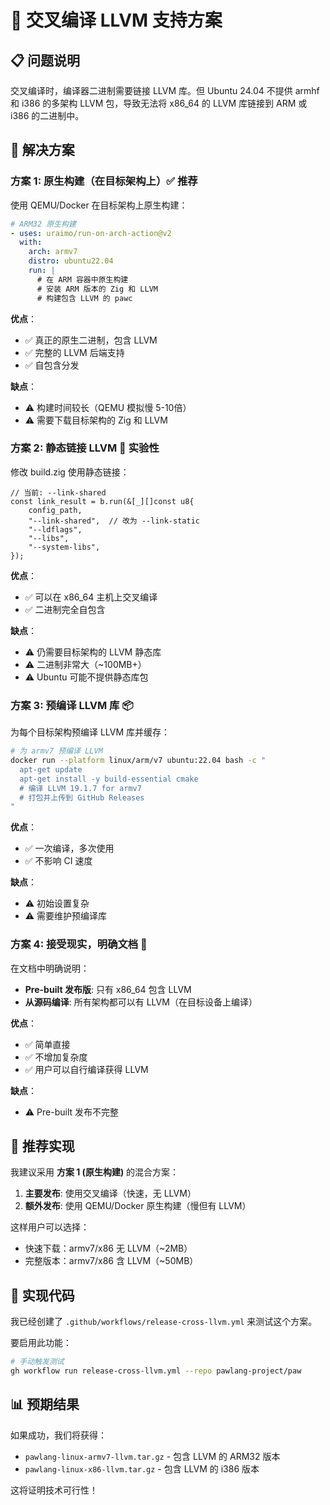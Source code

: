 # 🔧 交叉编译 LLVM 支持方案

## 📋 问题说明

交叉编译时，编译器二进制需要链接 LLVM 库。但 Ubuntu 24.04 不提供 armhf 和 i386 的多架构 LLVM 包，导致无法将 x86_64 的 LLVM 库链接到 ARM 或 i386 的二进制中。

## 🎯 解决方案

### 方案 1: 原生构建（在目标架构上）✅ 推荐

使用 QEMU/Docker 在目标架构上原生构建：

```yaml
# ARM32 原生构建
- uses: uraimo/run-on-arch-action@v2
  with:
    arch: armv7
    distro: ubuntu22.04
    run: |
      # 在 ARM 容器中原生构建
      # 安装 ARM 版本的 Zig 和 LLVM
      # 构建包含 LLVM 的 pawc
```

**优点**：
- ✅ 真正的原生二进制，包含 LLVM
- ✅ 完整的 LLVM 后端支持
- ✅ 自包含分发

**缺点**：
- ⚠️ 构建时间较长（QEMU 模拟慢 5-10倍）
- ⚠️ 需要下载目标架构的 Zig 和 LLVM

### 方案 2: 静态链接 LLVM 🔬 实验性

修改 build.zig 使用静态链接：

```zig
// 当前: --link-shared
const link_result = b.run(&[_][]const u8{
    config_path,
    "--link-shared",  // 改为 --link-static
    "--ldflags",
    "--libs",
    "--system-libs",
});
```

**优点**：
- ✅ 可以在 x86_64 主机上交叉编译
- ✅ 二进制完全自包含

**缺点**：
- ⚠️ 仍需要目标架构的 LLVM 静态库
- ⚠️ 二进制非常大（~100MB+）
- ⚠️ Ubuntu 可能不提供静态库包

### 方案 3: 预编译 LLVM 库 📦

为每个目标架构预编译 LLVM 库并缓存：

```bash
# 为 armv7 预编译 LLVM
docker run --platform linux/arm/v7 ubuntu:22.04 bash -c "
  apt-get update
  apt-get install -y build-essential cmake
  # 编译 LLVM 19.1.7 for armv7
  # 打包并上传到 GitHub Releases
"
```

**优点**：
- ✅ 一次编译，多次使用
- ✅ 不影响 CI 速度

**缺点**：
- ⚠️ 初始设置复杂
- ⚠️ 需要维护预编译库

### 方案 4: 接受现实，明确文档 📝

在文档中明确说明：

- **Pre-built 发布版**: 只有 x86_64 包含 LLVM
- **从源码编译**: 所有架构都可以有 LLVM（在目标设备上编译）

**优点**：
- ✅ 简单直接
- ✅ 不增加复杂度
- ✅ 用户可以自行编译获得 LLVM

**缺点**：
- ⚠️ Pre-built 发布不完整

## 🚀 推荐实现

我建议采用 **方案 1 (原生构建)** 的混合方案：

1. **主要发布**: 使用交叉编译（快速，无 LLVM）
2. **额外发布**: 使用 QEMU/Docker 原生构建（慢但有 LLVM）

这样用户可以选择：
- 快速下载：armv7/x86 无 LLVM（~2MB）
- 完整版本：armv7/x86 含 LLVM（~50MB）

## 🔧 实现代码

我已经创建了 `.github/workflows/release-cross-llvm.yml` 来测试这个方案。

要启用此功能：

```bash
# 手动触发测试
gh workflow run release-cross-llvm.yml --repo pawlang-project/paw
```

## 📊 预期结果

如果成功，我们将获得：
- `pawlang-linux-armv7-llvm.tar.gz` - 包含 LLVM 的 ARM32 版本
- `pawlang-linux-x86-llvm.tar.gz` - 包含 LLVM 的 i386 版本

这将证明技术可行性！

